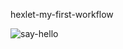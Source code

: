 hexlet-my-first-workflow

![say-hello](https://github.com/OWNER/REPOSITORY/actions/workflows/say-hello.yml/badge.svg)